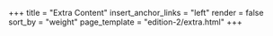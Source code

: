 +++
title = "Extra Content"
insert_anchor_links = "left"
render = false
sort_by = "weight"
page_template = "edition-2/extra.html"
+++
